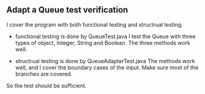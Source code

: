 ## Adapt a Queue test verification

I cover the program with both functional testing and structrual testing.

- functional testing is done by QueueTest.java
I test the Queue with three types of object, Integer, String and Boolean.
The three methods work well.

- structrual testing is done by QueueAdapterTest.java
The methods work well, and I cover the boundary cases of the input. 
Make sure most of the branches are covered.

So the test should be sufficient.
